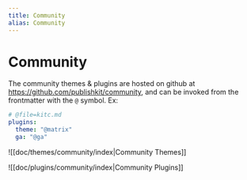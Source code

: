 ```yaml
---
title: Community
alias: Community
---
```

# Community

The community themes & plugins are hosted on github at https://github.com/publishkit/community, and can be invoked from the frontmatter with the `@` symbol. Ex:

```yaml
# @file=kitc.md
plugins:
  theme: "@matrix"
  ga: "@ga"
```


![[doc/themes/community/index|Community Themes]]


![[doc/plugins/community/index|Community Plugins]]